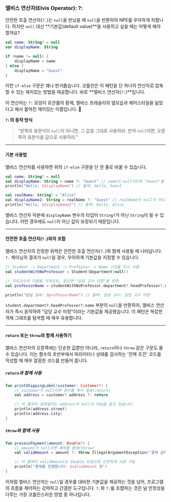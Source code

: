 ### 엘비스 연산자(Elvis Operator): ?:

안전한 호출 연산자(`?.`)는 `null`을 만났을 때 `null`을 반환하여 NPE를 우아하게 피합니다. 하지만 `null` 대신 \*\*기본값(default value)\*\*을 사용하고 싶을 때는 어떻게 해야 할까요?

```kotlin
val name: String? = null
var displayName: String

if (name != null) {
    displayName = name
} else {
    displayName = "Guest"
}
```

이런 `if-else` 구문은 꽤나 번거롭습니다. 코틀린은 이 패턴을 단 하나의 연산자로 압축할 수 있는 재치있는 방법을 제공합니다. 바로 \*\*엘비스 연산자(`?:`)\*\*입니다.

이 연산자는 `?:` 모양이 로큰롤의 황제, 엘비스 프레슬리의 옆모습과 헤어스타일을 닮았다고 해서 붙여진 재미있는 이름입니다. 🎸

**`?:`의 동작 방식**

> "왼쪽의 표현식이 `null`이 아니면, 그 값을 그대로 사용하라. 만약 `null`이면, 오른쪽의 표현식을 값으로 사용하라."

-----

#### 기본 사용법

엘비스 연산자를 사용하면 위의 `if-else` 구문을 단 한 줄로 바꿀 수 있습니다.

```kotlin
val name: String? = null
val displayName: String = name ?: "Guest" // name이 null이므로 "Guest"를 사용
println("Hello, $displayName") // 출력: Hello, Guest

val realName: String? = "Alice"
val displayName2: String = realName ?: "Guest" // realName이 null이 아니므로 "Alice"를 사용
println("Hello, $displayName2") // 출력: Hello, Alice
```

엘비스 연산자 덕분에 `displayName` 변수의 타입이 `String?`가 아닌 `String`이 될 수 있습니다. 어떤 경우에도 `null`이 아닌 값이 보장되기 때문입니다.

-----

#### 안전한 호출 연산자(`?.`)와의 조합

엘비스 연산자의 진정한 위력은 안전한 호출 연산자(`?.`)와 함께 사용될 때 나타납니다. `?.` 체이닝의 결과가 `null`일 경우, 우아하게 기본값을 지정할 수 있습니다.

```kotlin
// Student -> Department -> Professor -> Name 구조를 다시 사용
val studentWithNoProfessor = Student(Department(null))

// 지도교수의 이름을 가져오되, 없으면 "담당 교수 미정"을 반환
val professorName = studentWithNoProfessor.department?.headProfessor?.name ?: "담당 교수 미정"

println("담당 교수: $professorName") // 출력: 담당 교수: 담당 교수 미정
```

`student.department?.headProfessor?.name` 부분이 `null`을 반환하자, 엘비스 연산자가 즉시 동작하여 "담당 교수 미정"이라는 기본값을 제공했습니다. 이 패턴은 복잡한 객체 그래프를 탐색할 때 매우 유용합니다.

-----

#### `return` 또는 `throw`와 함께 사용하기

엘비스 연산자의 오른쪽에는 단순한 값뿐만 아니라, `return`이나 `throw` 같은 구문도 올 수 있습니다. 이는 함수의 초반부에서 파라미터나 상태를 검사하는 '전제 조건' 코드를 작성할 때 매우 깔끔한 코드를 만들어 줍니다.

##### `return`과 함께 사용

```kotlin
fun printShippingLabel(customer: Customer?) {
    // customer가 null이면 함수를 즉시 종료(return)
    val address = customer?.address ?: return

    // 이 줄부터 컴파일러는 address가 null이 아님을 알고 있습니다.
    println(address.street)
    println(address.city)
}
```

##### `throw`와 함께 사용

```kotlin
fun processPayment(amount: Double?) {
    // amount가 null이면 예외를 발생(throw)
    val validAmount = amount ?: throw IllegalArgumentException("결제 금액은 null일 수 없습니다.")

    // 이 줄부터 validAmount는 Double 타입으로 안전하게 사용 가능
    println("결제를 진행합니다: $validAmount 원")
}
```

이처럼 엘비스 연산자는 `null`일 경우를 대비한 기본값을 제공하는 것을 넘어, 프로그램의 흐름을 제어하는 강력하고 간결한 도구입니다. `?.`와 `?:`를 조합하는 것은 널 안정성을 다루는 가장 코틀린스러운 방법 중 하나입니다.